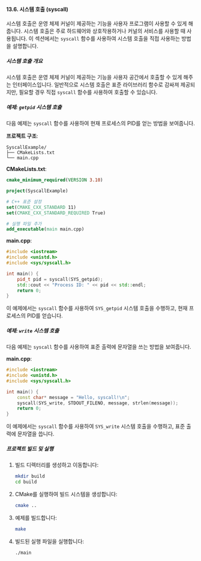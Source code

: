 #### 13.6. 시스템 호출 (syscall)

시스템 호출은 운영 체제 커널이 제공하는 기능을 사용자 프로그램이 사용할 수 있게 해줍니다. 시스템 호출은 주로 하드웨어와 상호작용하거나 커널의 서비스를 사용할 때 사용됩니다. 이 섹션에서는 `syscall` 함수를 사용하여 시스템 호출을 직접 사용하는 방법을 설명합니다.

##### 시스템 호출 개요

시스템 호출은 운영 체제 커널이 제공하는 기능을 사용자 공간에서 호출할 수 있게 해주는 인터페이스입니다. 일반적으로 시스템 호출은 표준 라이브러리 함수로 감싸져 제공되지만, 필요할 경우 직접 `syscall` 함수를 사용하여 호출할 수 있습니다.

##### 예제: `getpid` 시스템 호출

다음 예제는 `syscall` 함수를 사용하여 현재 프로세스의 PID를 얻는 방법을 보여줍니다.

**프로젝트 구조**:
```
SyscallExample/
├── CMakeLists.txt
└── main.cpp
```

**CMakeLists.txt**:
```cmake
cmake_minimum_required(VERSION 3.10)

project(SyscallExample)

# C++ 표준 설정
set(CMAKE_CXX_STANDARD 11)
set(CMAKE_CXX_STANDARD_REQUIRED True)

# 실행 파일 추가
add_executable(main main.cpp)
```

**main.cpp**:
```cpp
#include <iostream>
#include <unistd.h>
#include <sys/syscall.h>

int main() {
    pid_t pid = syscall(SYS_getpid);
    std::cout << "Process ID: " << pid << std::endl;
    return 0;
}
```

이 예제에서는 `syscall` 함수를 사용하여 `SYS_getpid` 시스템 호출을 수행하고, 현재 프로세스의 PID를 얻습니다.

##### 예제: `write` 시스템 호출

다음 예제는 `syscall` 함수를 사용하여 표준 출력에 문자열을 쓰는 방법을 보여줍니다.

**main.cpp**:
```cpp
#include <iostream>
#include <unistd.h>
#include <sys/syscall.h>

int main() {
    const char* message = "Hello, syscall!\n";
    syscall(SYS_write, STDOUT_FILENO, message, strlen(message));
    return 0;
}
```

이 예제에서는 `syscall` 함수를 사용하여 `SYS_write` 시스템 호출을 수행하고, 표준 출력에 문자열을 씁니다.

##### 프로젝트 빌드 및 실행

1. 빌드 디렉터리를 생성하고 이동합니다:
   ```bash
   mkdir build
   cd build
   ```

2. CMake를 실행하여 빌드 시스템을 생성합니다:
   ```bash
   cmake ..
   ```

3. 예제를 빌드합니다:
   ```bash
   make
   ```

4. 빌드된 실행 파일을 실행합니다:
   ```bash
   ./main
   ```
